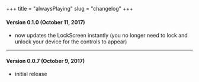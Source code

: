 +++
title = "alwaysPlaying"
slug = "changelog"
+++


#### Version 0.1.0 (October 11, 2017)

- now updates the LockScreen instantly (you no longer need to lock and unlock your device for the controls to appear)

---

#### Version 0.0.7 (October 9, 2017)

- initial release